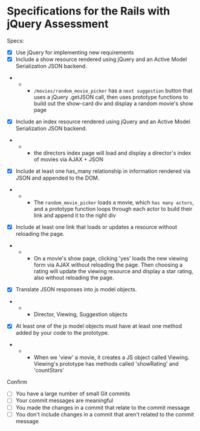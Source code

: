 # Specifications for the Rails with jQuery Assessment

Specs:
- [x] Use jQuery for implementing new requirements
- [x] Include a show resource rendered using jQuery and an Active Model Serialization JSON backend.
-  -  - `/movies/random_movie_picker` has a `next suggestion` button that uses a jQuery .getJSON call, then uses prototype functions to build out the show-card div and display a random movie's show page
- [x] Include an index resource rendered using jQuery and an Active Model Serialization JSON backend.
-  -  - the directors index page will load and display a director's index of movies via AJAX + JSON
- [x] Include at least one has_many relationship in information rendered via JSON and appended to the DOM.
-  -  - The `random_movie_picker` loads a movie, which `has many actors`, and a prototype function loops through each actor to build their link and append it to the right div
- [x] Include at least one link that loads or updates a resource without reloading the page.
-  -  - On a movie's show page, clicking 'yes' loads the new viewing form via AJAX without reloading the page. Then choosing a rating will update the viewing resource and display a star rating, also without reloading the page.
- [x] Translate JSON responses into js model objects.
-  -  - Director, Viewing, Suggestion objects
- [x] At least one of the js model objects must have at least one method added by your code to the prototype.
-  -  - When we 'view' a movie, it creates a JS object called Viewing. Viewing's prototype has methods called 'showRating' and 'countStars'

Confirm
- [ ] You have a large number of small Git commits
- [ ] Your commit messages are meaningful
- [ ] You made the changes in a commit that relate to the commit message
- [ ] You don't include changes in a commit that aren't related to the commit message
